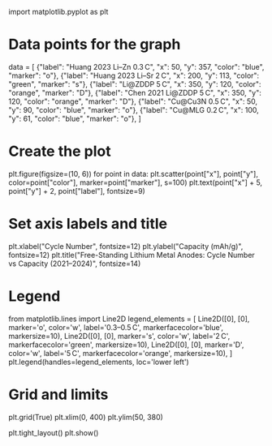 import matplotlib.pyplot as plt

# Data points for the graph
data = [
    {"label": "Huang 2023 Li–Zn 0.3 C", "x": 50, "y": 357, "color": "blue", "marker": "o"},
    {"label": "Huang 2023 Li–Sr 2 C", "x": 200, "y": 113, "color": "green", "marker": "s"},
    {"label": "Li@ZDDP 5 C", "x": 350, "y": 120, "color": "orange", "marker": "D"},
    {"label": "Chen 2021 Li@ZDDP 5 C", "x": 350, "y": 120, "color": "orange", "marker": "D"},
    {"label": "Cu@Cu3N 0.5 C", "x": 50, "y": 90, "color": "blue", "marker": "o"},
    {"label": "Cu@MLG 0.2 C", "x": 100, "y": 61, "color": "blue", "marker": "o"},
]

# Create the plot
plt.figure(figsize=(10, 6))
for point in data:
    plt.scatter(point["x"], point["y"], color=point["color"], marker=point["marker"], s=100)
    plt.text(point["x"] + 5, point["y"] + 2, point["label"], fontsize=9)

# Set axis labels and title
plt.xlabel("Cycle Number", fontsize=12)
plt.ylabel("Capacity (mAh/g)", fontsize=12)
plt.title("Free-Standing Lithium Metal Anodes: Cycle Number vs Capacity (2021–2024)", fontsize=14)

# Legend
from matplotlib.lines import Line2D
legend_elements = [
    Line2D([0], [0], marker='o', color='w', label='0.3–0.5 C', markerfacecolor='blue', markersize=10),
    Line2D([0], [0], marker='s', color='w', label='2 C', markerfacecolor='green', markersize=10),
    Line2D([0], [0], marker='D', color='w', label='5 C', markerfacecolor='orange', markersize=10),
]
plt.legend(handles=legend_elements, loc='lower left')

# Grid and limits
plt.grid(True)
plt.xlim(0, 400)
plt.ylim(50, 380)

plt.tight_layout()
plt.show()
